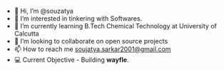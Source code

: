 - 👋 Hi, I’m @souzatya
- 👀 I’m interested in tinkering with Softwares.
- 🌱 I’m currently learning B.Tech Chemical Technology at University of Calcutta
- 💞️ I’m looking to collaborate on open source projects
- 📫 How to reach me soujatya.sarkar2001@gmail.com
- 💻 Current Objective - Building <b>wayfle</b>.

<!---
souzatya/souzatya is a ✨ special ✨ repository because its `README.md` (this file) appears on your GitHub profile.
You can click the Preview link to take a look at your changes.
--->
